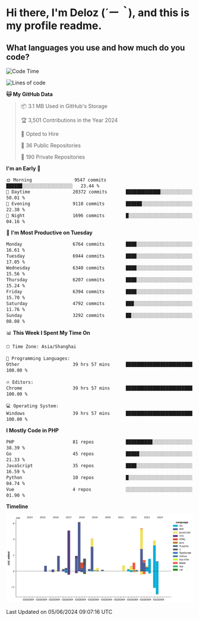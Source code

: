 # **Hi there, I'm Deloz (*´ー｀*), and this is my profile readme.**

## **What languages you use and how much do you code?**

<!--START_SECTION:waka-->
![Code Time](http://img.shields.io/badge/Code%20Time-4%2C123%20hrs%2032%20mins-blue)

![Lines of code](https://img.shields.io/badge/From%20Hello%20World%20I%27ve%20Written-41.2%20million%20lines%20of%20code-blue)

**🐱 My GitHub Data** 

> 📦 3.1 MB Used in GitHub's Storage 
 > 
> 🏆 3,501 Contributions in the Year 2024
 > 
> 💼 Opted to Hire
 > 
> 📜 36 Public Repositories 
 > 
> 🔑 190 Private Repositories 
 > 
**I'm an Early 🐤** 

```text
🌞 Morning                9547 commits        ██████░░░░░░░░░░░░░░░░░░░   23.44 % 
🌆 Daytime                20372 commits       █████████████░░░░░░░░░░░░   50.01 % 
🌃 Evening                9118 commits        ██████░░░░░░░░░░░░░░░░░░░   22.38 % 
🌙 Night                  1696 commits        █░░░░░░░░░░░░░░░░░░░░░░░░   04.16 % 
```
📅 **I'm Most Productive on Tuesday** 

```text
Monday                   6764 commits        ████░░░░░░░░░░░░░░░░░░░░░   16.61 % 
Tuesday                  6944 commits        ████░░░░░░░░░░░░░░░░░░░░░   17.05 % 
Wednesday                6340 commits        ████░░░░░░░░░░░░░░░░░░░░░   15.56 % 
Thursday                 6207 commits        ████░░░░░░░░░░░░░░░░░░░░░   15.24 % 
Friday                   6394 commits        ████░░░░░░░░░░░░░░░░░░░░░   15.70 % 
Saturday                 4792 commits        ███░░░░░░░░░░░░░░░░░░░░░░   11.76 % 
Sunday                   3292 commits        ██░░░░░░░░░░░░░░░░░░░░░░░   08.08 % 
```


📊 **This Week I Spent My Time On** 

```text
🕑︎ Time Zone: Asia/Shanghai

💬 Programming Languages: 
Other                    39 hrs 57 mins      █████████████████████████   100.00 % 

🔥 Editors: 
Chrome                   39 hrs 57 mins      █████████████████████████   100.00 % 

💻 Operating System: 
Windows                  39 hrs 57 mins      █████████████████████████   100.00 % 
```

**I Mostly Code in PHP** 

```text
PHP                      81 repos            ██████████░░░░░░░░░░░░░░░   38.39 % 
Go                       45 repos            █████░░░░░░░░░░░░░░░░░░░░   21.33 % 
JavaScript               35 repos            ████░░░░░░░░░░░░░░░░░░░░░   16.59 % 
Python                   10 repos            █░░░░░░░░░░░░░░░░░░░░░░░░   04.74 % 
Vue                      4 repos             ░░░░░░░░░░░░░░░░░░░░░░░░░   01.90 % 
```



**Timeline**

![Lines of Code chart](https://raw.githubusercontent.com/deloz/deloz/main/assets/bar_graph.png)


 Last Updated on 05/06/2024 09:07:16 UTC
<!--END_SECTION:waka-->
